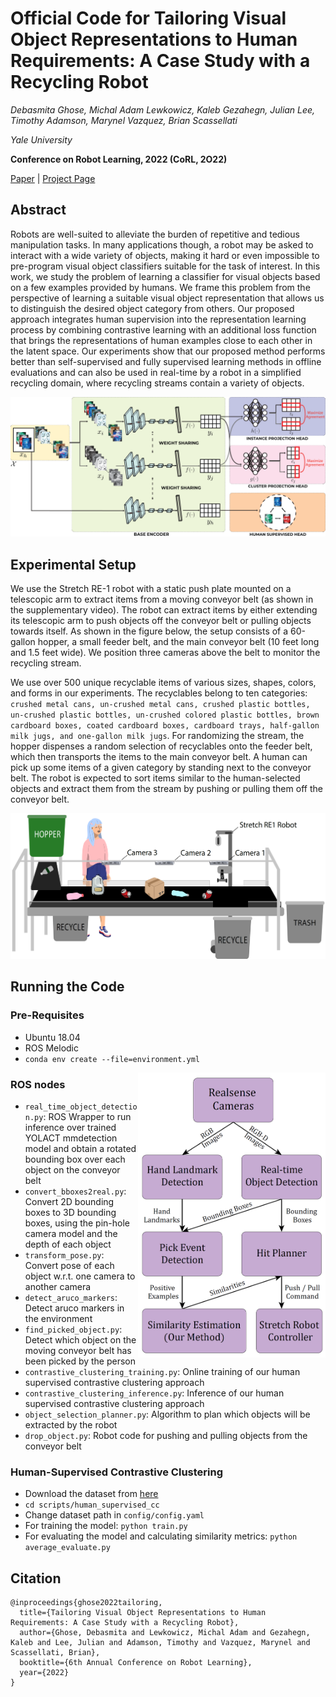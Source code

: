 # Official Code for Tailoring Visual Object Representations to Human Requirements: A Case Study with a Recycling Robot
*Debasmita Ghose, Michal Adam Lewkowicz, Kaleb Gezahegn, Julian Lee, Timothy Adamson, Marynel Vazquez, Brian Scassellati*

*Yale University*

**Conference on Robot Learning, 2022 (CoRL, 2O22)**

[Paper]() | [Project Page]()

## Abstract

Robots are well-suited to alleviate the burden of repetitive and tedious manipulation tasks. In many applications though, a robot may be asked to interact with a wide variety of objects, making it hard or even impossible to pre-program visual object classifiers suitable for the task of interest. In this work, we study the problem of learning a classifier for visual objects based on a few examples provided by humans. We frame this problem from the perspective of learning a suitable visual object representation that allows us to distinguish the desired object category from others. Our proposed approach integrates human supervision into the representation learning process by combining contrastive learning with an additional loss function that brings the representations of human examples close to each other in the latent space. Our experiments show that our proposed method performs better than self-supervised and fully supervised learning methods in offline evaluations and can also be used in real-time by a robot in a simplified recycling domain, where recycling streams contain a variety of objects.

![Model Architecture](Assets/Network_Architecture.PNG)

## Experimental Setup

We use the Stretch RE-1 robot with a static push plate mounted on a telescopic arm to extract items from a moving conveyor belt (as shown in the supplementary video). The robot can extract items by either extending its telescopic arm to push objects off the conveyor belt or pulling objects towards itself. As shown in the figure below, the setup consists of a 60-gallon hopper, a small feeder belt, and the main conveyor belt (10 feet long and 1.5 feet wide). We position three cameras above the belt to monitor the recycling stream.

We use over 500 unique recyclable items of various sizes, shapes, colors, and forms in our experiments. The recyclables belong to ten categories: `crushed metal cans, un-crushed metal cans, crushed plastic bottles, un-crushed plastic bottles, un-crushed colored plastic bottles, brown cardboard boxes, coated cardboard boxes, cardboard trays, half-gallon milk jugs, and one-gallon milk jugs`. 
For randomizing the stream, the hopper dispenses a random selection of recyclables onto the feeder belt, which then transports the items to the main conveyor belt. A human can pick up some items of a given category by standing next to the conveyor belt. The robot is expected to sort items similar to the human-selected objects and extract them from the stream by pushing or pulling them off the conveyor belt.

![Experimental Setup](Assets/Robot_Setup.PNG)

## Running the Code


### Pre-Requisites

- Ubuntu 18.04
- ROS Melodic
- `conda env create --file=environment.yml`


<img align="right" src="Assets/Pipeline.PNG" alt="My Image" width="300">


### ROS nodes

- `real_time_object_detection.py`: ROS Wrapper to run inference over trained YOLACT mmdetection model and obtain a rotated bounding box over each object on the conveyor belt
- `convert_bboxes2real.py`: Convert 2D bounding boxes to 3D bounding boxes, using the pin-hole camera model and the depth of each object
- `transform_pose.py`: Convert pose of each object w.r.t. one camera to another camera
- `detect_aruco_markers`: Detect aruco markers in the environment
- `find_picked_object.py`: Detect which object on the moving conveyor belt has been picked by the person
- `contrastive_clustering_training.py`: Online training of our human supervised contrastive clustering approach
- `contrastive_clustering_inference.py`: Inference of our human supervised contrastive clustering approach
- `object_selection_planner.py`: Algorithm to plan which objects will be extracted by the robot
- `drop_object.py`: Robot code for pushing and pulling objects from the conveyor belt

### Human-Supervised Contrastive Clustering

- Download the dataset from [here](https://drive.google.com/drive/folders/1sd-OOL7UPMCnif-zo41AHoB3-sv5zuzy?usp=sharing)
- `cd scripts/human_supervised_cc`
- Change dataset path in `config/config.yaml`
- For training the model: `python train.py`
- For evaluating the model and calculating similarity metrics: `python average_evaluate.py`

## Citation

```
@inproceedings{ghose2022tailoring,
  title={Tailoring Visual Object Representations to Human Requirements: A Case Study with a Recycling Robot},
  author={Ghose, Debasmita and Lewkowicz, Michal Adam and Gezahegn, Kaleb and Lee, Julian and Adamson, Timothy and Vazquez, Marynel and Scassellati, Brian},
  booktitle={6th Annual Conference on Robot Learning},
  year={2022}
}
```




